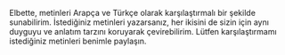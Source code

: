 Elbette, metinleri Arapça ve Türkçe olarak karşılaştırmalı bir şekilde sunabilirim. İstediğiniz metinleri yazarsanız, her ikisini de sizin için aynı duyguyu ve anlatım tarzını koruyarak çevirebilirim. Lütfen karşılaştırmamı istediğiniz metinleri benimle paylaşın.